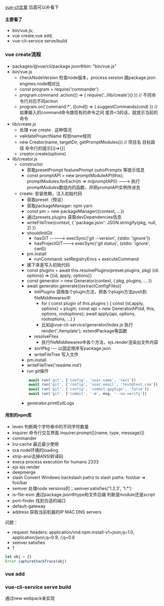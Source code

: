[vue-cli文章](https://blog.csdn.net/qq_34086980/article/details/113924954) 后面可以补看下

#### 主要看了
- bin/vue.js;
- vue create;vue add; 
- vue-cli-service serve/build

### vue create流程
- packages/@vue/cli/package.json中bin: "bin/vue.js"
- bin/vue.js 
    - checkNodeVersion 检查node版本，process.version 跟package.json engines.node相对比
    - const program = require('commander')
    - program.command   .action(() => { require('../lib/create')() }) // 不同命令行对应不同action
    - program.on('command:*', ([cmd]) => { suggestCommands(cmd) }) // 如果输入的command命令跟现有的命令之间 差异<3的话，就提示当前的命令
- lib/create.js
    - 处理 vue create . 这种情况
    - validateProjectName 校验name规则
    - new Creator(name, targetDir, getPromptModules()) // 项目名 目标路径 命令行的提示[()=>{}]
    - creator.create(options)
- lib/creator.js
    - constructor
        - 获取presetPrompt featurePrompt outroPrompts 等提示信息
        - const promptAPI = new promptModuleAPI(this); promptModules.forEach(m => m(promptAPI)) ---> 执行promptModules数组内的函数，并把promptAPI实例传进去
    - create: 安装依赖，注入初始代码
        - 获取preset（预设）
        - 获取packageManager: npm yarn
        - const pm = new packageManager({context, ...})
        - 通过presets.plugins 获取devDependencies信息
        - writeFileTree(context, { 'package.json': JSON.stringify(pkg, null, 2) })
        - shouldInitGit
            - hasGIT -----> execSync('git --version', {stdio: 'ignore'})
            - hasProjectGIT---> execSync('git status', {stdio: 'ignore', cwd})
        - pm.install
            - runCommand: setRegistryEnvs + executeCommand
        - 接下来是写入初始代码
        - const plugins = await this.resolvePlugins(preset.plugins, pkg) {id: options} => [{id, apply, options}]
        - const generator = new Generator(context, { pkg, plugins, ... })
        -  await generator.generate({extractConfigFiles})
            - initPlugins 调用各个plugin方法，把各个plugin方法push到fileMiddlewares中
                - for ( const plugin of this.plugins ) { const {id,apply, options} = plugin; const api = new GeneratorAPI(id, this, options, rootoptions); await apply(api, options, rootoptions, ...) }
                - 比如@vue-cli-service/generator/index.js 执行render('./template'); extendPackage等函数
            - resolveFiles
                - 执行fileMiddlewares中各个方法，ejs.render渲染出文件内容
            - sortPkg --- 以固定顺序写package.json
            - writeFileTree 写入文件
        -  pm.install
        -  writeFileTree('readme.md')
        -  run git操作
        ```javascript
            await run('git', ['config', 'user.name', 'test'])
            await run('git', ['config', 'user.email', 'test@test.com'])
            await run('git', ['config', 'commit.gpgSign', 'false'])
            await run('git', ['commit', '-m', msg, '--no-verify'])
        ```
        - generator.printExitLogs


#### 用到的npm库
- leven 判断两个字符串中的不同字符数量
- inquirer 命令行交互界面 inquirer.prompt([{name, type, message}])
- commander
- lru-cache 最近最少使用
- ora node环境的loading
- strip-ansi去掉ANSI转译码
- execa process execution for humans 2333
- ejs ejs.render
- deepmerge
- slash Convert Windows backslash paths to slash paths: foo\\bar ➔ foo/bar
- semver 处理node versions的；semver.satisfies('1.2.3', '1.*')
- is-file-esm 通过package.json中type和文件后缀 判断是module还是script
- port-finder 找到合适的端口
- default-gateway
- address 获取当前机器的IP MAC DNS servers

问题：
- request: headers: application/vnd.npm.install-v1+json;q=1.0, application/json;q=0.9, */*;q=0.8
- semver.satisfies
- 1

```javascript
let obj = {}
Error.captureStackTrace(obj)
```

### vue add

### vue-cli-service serve build
通过new webpack来实现